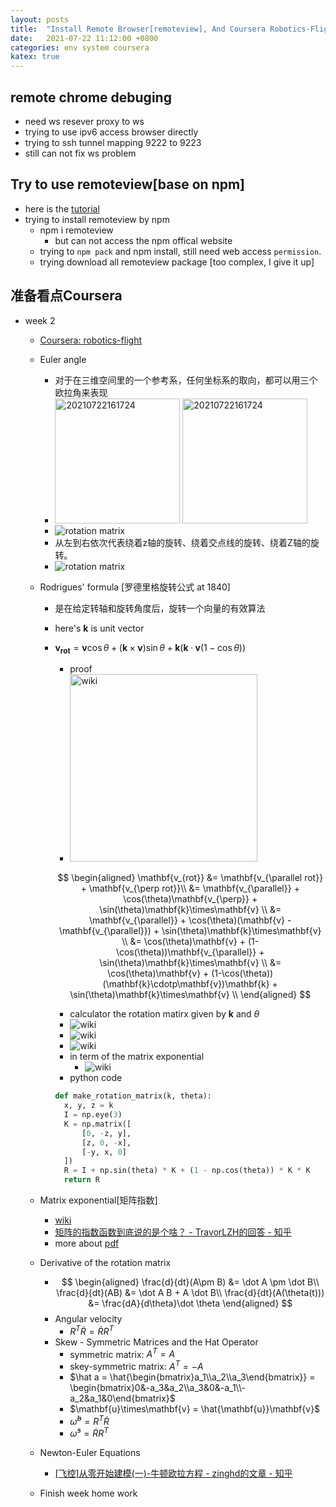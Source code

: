 ```yaml
---
layout: posts
title:  "Install Remote Browser[remoteview], And Coursera Robotics-Flight week 2"
date:   2021-07-22 11:12:00 +0800
categories: env system coursera
katex: true
---
```


## remote chrome debuging

- need ws resever proxy to ws
- trying to use ipv6 access browser directly
- trying to ssh tunnel mapping 9222 to 9223
- still can not fix ws problem

## Try to use remoteview[base on npm]

- here is the [tutorial](https://www.jiyiblog.com/archives/011933.html)
- trying to install remoteview by npm
  - npm i remoteview
    - but can not access the npm offical website
  - trying to `npm pack` and npm install, still need web access `permission`.
  - trying download all remoteview package [too complex, I give it up]

## 准备看点Coursera

- week 2
  - [Coursera: robotics-flight](https://www.coursera.org/learn/robotics-flight/lecture/4hTtQ/axis-angle-representations-for-rotations)
  - Euler angle
    - 对于在三维空间里的一个参考系，任何坐标系的取向，都可以用三个欧拉角来表现
    - <img src="https://upload.wikimedia.org/wikipedia/commons/a/a1/Eulerangles.svg" width="200px" alt="20210722161724"> <img src="https://upload.wikimedia.org/wikipedia/commons/8/85/Euler2a.gif" width="200px" alt="20210722161724">
    - ![rotation matrix](https://wikimedia.org/api/rest_v1/media/math/render/svg/f595113fb1de4758a1c61c17fc5b6b9b3a6f5bae)
    - 从左到右依次代表绕着z轴的旋转、绕着交点线的旋转、绕着Z轴的旋转。
    - ![rotation matrix](https://wikimedia.org/api/rest_v1/media/math/render/svg/e848138776eedd86b3fff5b2e85337ff7b61e20f)
  - Rodrigues' formula [罗德里格旋转公式 at 1840]
    - 是在给定转轴和旋转角度后，旋转一个向量的有效算法
    - here's $\mathbf{k}$  is unit vector
    - $\mathbf{v_{rot}} = \mathbf{v}\cos\theta + (\mathbf{k}\times\mathbf{v})\sin\theta + \mathbf{k}(\mathbf{k}\cdotp\mathbf{v}(1-\cos\theta))$
      - proof
      - <img src="https://upload.wikimedia.org/wikipedia/commons/c/cc/Orthogonal_decomposition_unit_vector_rodrigues_rotation_formula.svg" width="300px" alt="wiki">
      $$
        \begin{aligned}
        \mathbf{v_{rot}} &= \mathbf{v_{\parallel rot}} + \mathbf{v_{\perp rot}}\\
        &= \mathbf{v_{\parallel}} + \cos(\theta)\mathbf{v_{\perp}} + \sin(\theta)\mathbf{k}\times\mathbf{v} \\
        &= \mathbf{v_{\parallel}} + \cos(\theta)(\mathbf{v} - \mathbf{v_{\parallel}}) + \sin(\theta)\mathbf{k}\times\mathbf{v} \\
        &= \cos(\theta)\mathbf{v} + (1-\cos(\theta))\mathbf{v_{\parallel}} + \sin(\theta)\mathbf{k}\times\mathbf{v} \\
        &= \cos(\theta)\mathbf{v} + (1-\cos(\theta))(\mathbf{k}\cdotp\mathbf{v})\mathbf{k} + \sin(\theta)\mathbf{k}\times\mathbf{v} \\
        \end{aligned}
        $$
      - calculator the rotation matirx given by $\mathbf{k}$ and $\theta$
      - ![wiki](https://wikimedia.org/api/rest_v1/media/math/render/svg/fa49bfffbf7815645f831552513cb080d9c5c9f1)
      - ![wiki](https://wikimedia.org/api/rest_v1/media/math/render/svg/734b982cadf1ec3e27f95a27ffa3f77723897261)
      - ![wiki](https://wikimedia.org/api/rest_v1/media/math/render/svg/872982cc31c79a7494afacd6f4417cd933a07e4f)
      - in term of the matrix exponential
        - ![wiki](https://wikimedia.org/api/rest_v1/media/math/render/svg/0dc4aaf32f2974df3eef77cb9c265b19d09e38e1)
      - python code

      ```python
      def make_rotation_matrix(k, theta):
        x, y, z = k
        I = np.eye(3)
        K = np.matrix([
            [0, -z, y],
            [z, 0, -x],
            [-y, x, 0]
        ])
        R = I + np.sin(theta) * K + (1 - np.cos(theta)) * K * K
        return R
      ```

  - Matrix exponential[矩阵指数]
    - [wiki](https://en.wikipedia.org/wiki/Matrix_exponential)
    - [矩阵的指数函数到底说的是个啥？ - TravorLZH的回答 - 知乎](
https://www.zhihu.com/question/27518189/answer/1471591199)
    - more about [pdf](https://www.math.umd.edu/~immortal/MATH401/ch_exponentials_and_rotations.pdf)
  - Derivative of the rotation matrix
    - $$
        \begin{aligned}
        \frac{d}{dt}(A\pm B) &= \dot A \pm \dot B\\
        \frac{d}{dt}(AB) &= \dot A B + A \dot B\\
        \frac{d}{dt}(A(\theta(t))) &= \frac{dA}{d\theta}\dot \theta
        \end{aligned}
      $$
    - Angular velocity
      - $R^T\dot R = \dot R R^T$
    - Skew - Symmetric Matrices and the Hat Operator
      - symmetric matrix: $A^T = A$
      - skey-symmetric matrix: $A^T = -A$
      - $\hat a = \hat{\begin{bmatrix}a_1\\a_2\\a_3\end{bmatrix}} = \begin{bmatrix}0&-a_3&a_2\\a_3&0&-a_1\\-a_2&a_1&0\end{bmatrix}$
      - $\mathbf{u}\times\mathbf{v} = \hat{\mathbf{u}}\mathbf{v}$
      - $\hat\omega^b = R^T\dot R$
      - $\hat\omega^s = \dot RR^T$
  - Newton-Euler Equations
    - [[飞控]从零开始建模(一)-牛顿欧拉方程 - zinghd的文章 - 知乎](
https://zhuanlan.zhihu.com/p/47868515)
  - Finish week home work
